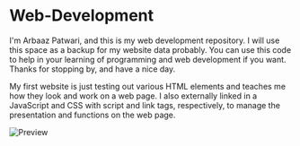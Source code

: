 # Web-Development

I'm Arbaaz Patwari, and this is my web development repository. I will use this space as a backup for my website data probably. You can use this code to help in your learning of programming and web development if you want. Thanks for stopping by, and have a nice day.

My first website is just testing out various HTML elements and teaches me how they look and work on a web page. I also externally linked in a JavaScript and CSS with script and link tags, respectively, to manage the presentation and functions on the web page.

![Preview](https://github.com/ArbaazPatwari/Web-Development/blob/main/First%20Website/thumbnail.png)
